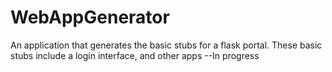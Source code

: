 # WebAppGenerator
An application that generates the basic stubs for a flask portal. These basic stubs include a login interface, and other apps
--In progress
